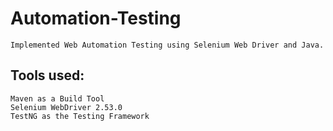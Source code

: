 #   Automation-Testing

    Implemented Web Automation Testing using Selenium Web Driver and Java.

##  Tools used:

    Maven as a Build Tool
    Selenium WebDriver 2.53.0
    TestNG as the Testing Framework

